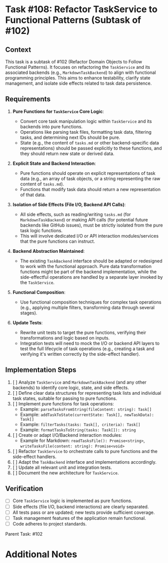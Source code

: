 # Task #108: Refactor TaskService to Functional Patterns (Subtask of #102)

## Context

This task is a subtask of #102 (Refactor Domain Objects to Follow Functional Patterns). It focuses on refactoring the `TaskService` and its associated backends (e.g., `MarkdownTaskBackend`) to align with functional programming principles. This aims to enhance testability, clarify state management, and isolate side effects related to task data persistence.

## Requirements

1.  **Pure Functions for `TaskService` Core Logic**:

    - Convert core task manipulation logic within `TaskService` and its backends into pure functions.
    - Operations like parsing task files, formatting task data, filtering tasks, and determining next IDs should be pure.
    - State (e.g., the content of `tasks.md` or other backend-specific data representations) should be passed explicitly to these functions, and they should return new state or derived data.

2.  **Explicit State and Backend Interaction**:

    - Pure functions should operate on explicit representations of task data (e.g., an array of task objects, or a string representing the raw content of `tasks.md`).
    - Functions that modify task data should return a new representation of that data.

3.  **Isolation of Side Effects (File I/O, Backend API Calls)**:

    - All side effects, such as reading/writing `tasks.md` (for `MarkdownTaskBackend`) or making API calls (for potential future backends like GitHub issues), must be strictly isolated from the pure task logic functions.
    - This will involve dedicated I/O or API interaction modules/services that the pure functions can instruct.

4.  **Backend Abstraction Maintained**:

    - The existing `TaskBackend` interface should be adapted or redesigned to work with the functional approach. Pure data transformation functions might be part of the backend implementation, while the side-effectful operations are handled by a separate layer invoked by the `TaskService`.

5.  **Functional Composition**:

    - Use functional composition techniques for complex task operations (e.g., applying multiple filters, transforming data through several stages).

6.  **Update Tests**:
    - Rewrite unit tests to target the pure functions, verifying their transformations and logic based on inputs.
    - Integration tests will need to mock the I/O or backend API layers to test the full lifecycle of task operations (e.g., creating a task and verifying it's written correctly by the side-effect handler).

## Implementation Steps

1.  [ ] Analyze `TaskService` and `MarkdownTaskBackend` (and any other backends) to identify core logic, state, and side effects.
2.  [ ] Define clear data structures for representing task lists and individual task states, suitable for passing to pure functions.
3.  [ ] Implement pure functions for task operations:
    - Example: `parseTasksFromString(fileContent: string): Task[]`
    - Example: `addTaskToState(currentState: Task[], newTaskData): Task[]`
    - Example: `filterTasks(tasks: Task[], criteria): Task[]`
    - Example: `formatTasksToString(tasks: Task[]): string`
4.  [ ] Create or adapt I/O/Backend interaction modules:
    - Example for Markdown: `readTasksFile(): Promise<string>`, `writeTasksFile(content: string): Promise<void>`
5.  [ ] Refactor `TaskService` to orchestrate calls to pure functions and the side-effect handlers.
6.  [ ] Adapt the `TaskBackend` interface and implementations accordingly.
7.  [ ] Update all relevant unit and integration tests.
8.  [ ] Document the new architecture for `TaskService`.

## Verification

- [ ] Core `TaskService` logic is implemented as pure functions.
- [ ] Side effects (file I/O, backend interactions) are clearly separated.
- [ ] All tests pass or are updated; new tests provide sufficient coverage.
- [ ] Task management features of the application remain functional.
- [ ] Code adheres to project standards.

Parent Task: #102

# Additional Notes
